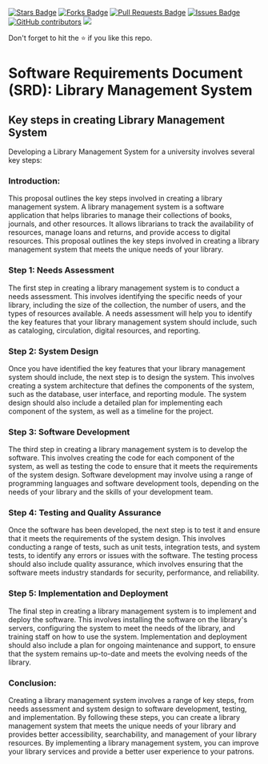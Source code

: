 <a href="https://github.com/drshahizan/software-engineering/stargazers"><img src="https://img.shields.io/github/stars/drshahizan/software-engineering" alt="Stars Badge"/></a>
<a href="https://github.com/drshahizan/software-engineering/network/members"><img src="https://img.shields.io/github/forks/drshahizan/software-engineering" alt="Forks Badge"/></a>
<a href="https://github.com/drshahizan/software-engineering/pulls"><img src="https://img.shields.io/github/issues-pr/drshahizan/software-engineering" alt="Pull Requests Badge"/></a>
<a href="https://github.com/drshahizan/software-engineering"><img src="https://img.shields.io/github/issues/drshahizan/software-engineering" alt="Issues Badge"/></a>
<a href="https://github.com/drshahizan/software-engineering/graphs/contributors"><img alt="GitHub contributors" src="https://img.shields.io/github/contributors/drshahizan/software-engineering?color=2b9348"></a>
![](https://visitor-badge.glitch.me/badge?page_id=drshahizan/software-engineering)

Don't forget to hit the :star: if you like this repo.

# Software Requirements Document (SRD): Library Management System

## Key steps in creating Library Management System
Developing a  Library Management System for a university involves several key steps:

### Introduction:

This proposal outlines the key steps involved in creating a library management system. A library management system is a software application that helps libraries to manage their collections of books, journals, and other resources. It allows librarians to track the availability of resources, manage loans and returns, and provide access to digital resources. This proposal outlines the key steps involved in creating a library management system that meets the unique needs of your library.

### Step 1: Needs Assessment

The first step in creating a library management system is to conduct a needs assessment. This involves identifying the specific needs of your library, including the size of the collection, the number of users, and the types of resources available. A needs assessment will help you to identify the key features that your library management system should include, such as cataloging, circulation, digital resources, and reporting.

### Step 2: System Design

Once you have identified the key features that your library management system should include, the next step is to design the system. This involves creating a system architecture that defines the components of the system, such as the database, user interface, and reporting module. The system design should also include a detailed plan for implementing each component of the system, as well as a timeline for the project.

### Step 3: Software Development

The third step in creating a library management system is to develop the software. This involves creating the code for each component of the system, as well as testing the code to ensure that it meets the requirements of the system design. Software development may involve using a range of programming languages and software development tools, depending on the needs of your library and the skills of your development team.

### Step 4: Testing and Quality Assurance

Once the software has been developed, the next step is to test it and ensure that it meets the requirements of the system design. This involves conducting a range of tests, such as unit tests, integration tests, and system tests, to identify any errors or issues with the software. The testing process should also include quality assurance, which involves ensuring that the software meets industry standards for security, performance, and reliability.

### Step 5: Implementation and Deployment

The final step in creating a library management system is to implement and deploy the software. This involves installing the software on the library's servers, configuring the system to meet the needs of the library, and training staff on how to use the system. Implementation and deployment should also include a plan for ongoing maintenance and support, to ensure that the system remains up-to-date and meets the evolving needs of the library.

### Conclusion:

Creating a library management system involves a range of key steps, from needs assessment and system design to software development, testing, and implementation. By following these steps, you can create a library management system that meets the unique needs of your library and provides better accessibility, searchability, and management of your library resources. By implementing a library management system, you can improve your library services and provide a better user experience to your patrons.




